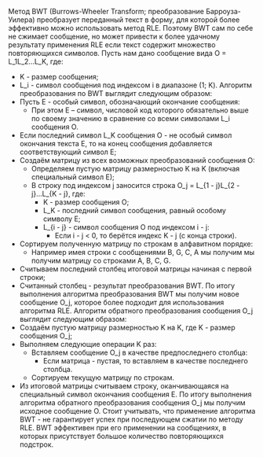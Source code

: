 Метод BWT (Burrows-Wheeler Transform; преобразование Барроуза-Уилера) преобразует переданный текст в форму, для которой более эффективно можно использовать метод RLE. Поэтому BWT сам по себе не сжимает сообщение, но может привести к более удачному результату применения RLE если текст содержит множество повторяющихся символов.
Пусть нам дано сообщение вида O = L_1L_2...L_K, где:
- K - размер сообщения;
- L_i - символ сообщения под индексом i в диапазоне (1; K).
Алгоритм преобразования по BWT выглядит следующим образом:
- Пусть E - особый символ, обозначающий окончание сообщения:
	- При этом E – символ, числовой код которого обязательно выше по своему значению в сравнение со всеми символами L_i сообщения O.
- Если последний символ L_K сообщения O - не особый символ окончания текста E, то на конец сообщения добавляется соответствующий символ E;
- Создаём матрицу из всех возможных преобразований сообщения O:
	- Определяем пустую матрицу размерностью K на K (включая специальный символ E);
	- В строку под индексом j заносится строка O_j = L_{1 - j}L_{2 - j}...L_{K - j}, где:
		- K - размер сообщения O;
		- L_K - последний символ сообщения, равный особому символу E;
		- L_{i - j} - символ сообщения O под индексом i - j:
			- Если i - j < 0, то берётся индекс K - j (с конца строки).
- Сортируем полученную матрицу по строкам в алфавитном порядке:
	- Например имея строки с сообщениями B, G, C, A мы получим мы получим матрицу со строками A, B, C, G.
- Считываем последний столбец итоговой матрицы начиная с первой строки;
- Считанный столбец - результат преобразования BWT.
По итогу выполнения алгоритма преобразования BWT мы получим новое сообщение O_j, которое более подходит для использования алгоритма RLE.
Алгоритм обратного преобразования сообщения O_j выглядит следующим образом:
- Создаём пустую матрицу размерностью K на K, где K - размер сообщения O_j;
- Выполняем следующие операции K раз:
	- Вставляем сообщение O_j в качестве предпоследнего столбца:
		- Если матрица - пустая, то вставляем в качестве последнего столбца.
	- Сортируем текущую матрицу по строкам.
- Из итоговой матрицы считываем строку, оканчивающаяся на специальный символ окончания сообщения E.
По итогу выполнения алгоритма обратного преобразования сообщения O_j мы получим исходное сообщение O.
Стоит учитывать, что применение алгоритма BWT - не гарантирует успех при последующем сжатии по методу RLE. BWT эффективен при его применении на сообщениях, в которых присутствует большое количество повторяющихся подстрок.
